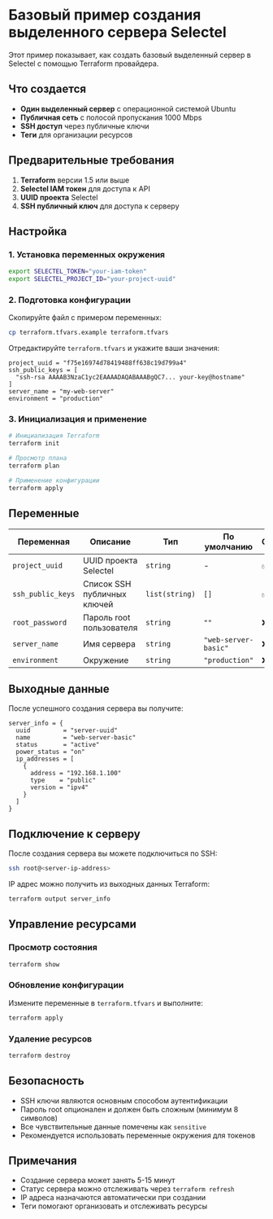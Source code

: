 # Базовый пример создания выделенного сервера Selectel

Этот пример показывает, как создать базовый выделенный сервер в Selectel с помощью Terraform провайдера.

## Что создается

- **Один выделенный сервер** с операционной системой Ubuntu
- **Публичная сеть** с полосой пропускания 1000 Mbps  
- **SSH доступ** через публичные ключи
- **Теги** для организации ресурсов

## Предварительные требования

1. **Terraform** версии 1.5 или выше
2. **Selectel IAM токен** для доступа к API
3. **UUID проекта** Selectel
4. **SSH публичный ключ** для доступа к серверу

## Настройка

### 1. Установка переменных окружения

```bash
export SELECTEL_TOKEN="your-iam-token"
export SELECTEL_PROJECT_ID="your-project-uuid"
```

### 2. Подготовка конфигурации

Скопируйте файл с примером переменных:

```bash
cp terraform.tfvars.example terraform.tfvars
```

Отредактируйте `terraform.tfvars` и укажите ваши значения:

```hcl
project_uuid = "f75e16974d78419488ff638c19d799a4"
ssh_public_keys = [
  "ssh-rsa AAAAB3NzaC1yc2EAAAADAQABAAABgQC7... your-key@hostname"
]
server_name = "my-web-server"
environment = "production"
```

### 3. Инициализация и применение

```bash
# Инициализация Terraform
terraform init

# Просмотр плана
terraform plan

# Применение конфигурации
terraform apply
```

## Переменные

| Переменная | Описание | Тип | По умолчанию | Обязательная |
|------------|----------|-----|--------------|-------------|
| `project_uuid` | UUID проекта Selectel | `string` | - | ✅ |
| `ssh_public_keys` | Список SSH публичных ключей | `list(string)` | `[]` | ✅ |
| `root_password` | Пароль root пользователя | `string` | `""` | ❌ |
| `server_name` | Имя сервера | `string` | `"web-server-basic"` | ❌ |
| `environment` | Окружение | `string` | `"production"` | ❌ |

## Выходные данные

После успешного создания сервера вы получите:

```hcl
server_info = {
  uuid         = "server-uuid"
  name         = "web-server-basic"
  status       = "active"
  power_status = "on"
  ip_addresses = [
    {
      address = "192.168.1.100"
      type    = "public"
      version = "ipv4"
    }
  ]
}
```

## Подключение к серверу

После создания сервера вы можете подключиться по SSH:

```bash
ssh root@<server-ip-address>
```

IP адрес можно получить из выходных данных Terraform:

```bash
terraform output server_info
```

## Управление ресурсами

### Просмотр состояния
```bash
terraform show
```

### Обновление конфигурации
Измените переменные в `terraform.tfvars` и выполните:
```bash
terraform apply
```

### Удаление ресурсов
```bash
terraform destroy
```

## Безопасность

- SSH ключи являются основным способом аутентификации
- Пароль root опционален и должен быть сложным (минимум 8 символов)
- Все чувствительные данные помечены как `sensitive`
- Рекомендуется использовать переменные окружения для токенов

## Примечания

- Создание сервера может занять 5-15 минут
- Статус сервера можно отслеживать через `terraform refresh`
- IP адреса назначаются автоматически при создании
- Теги помогают организовать и отслеживать ресурсы 